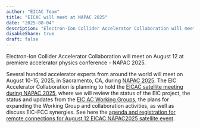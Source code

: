 ```yaml
---
author: "EICAC Team"
title: "EICAC will meet at NAPAC 2025"
date: "2025-08-04"
description: "Electron-Ion Collider Accelerator Collaboration will meet on August 12 at North American Particle Accelerator Conference - NAPAC 2025"
disableShare: true
draft: false
---
```


Electron-Ion Collider Accelerator Collaboration will meet on August 12 at premiere accelerator physics conference - NAPAC 2025. 

Several hundred accelerator experts from around the world will meet on August 10-15, 2025, in Sacramento, CA, during [NAPAC 2025](https://events.slac.stanford.edu/napac25/). The EIC Accelerator Collaboration is planning to hold the [EICAC satellite meeting during NAPAC 2025](https://indico.jacow.org/event/97/timetable/#20250812), where we will review the status of the EIC project, the status and updates from the [EIC AC Working Groups](https://eicac.org/wg/), the plans for expanding the Working Group and collaboration activities, as well as discuss EIC-FCC synergies. See here the [agenda and registration for remote connections for August 12 EICAC NAPAC2025 satellite event](https://indico.global/event/15398/overview). 
